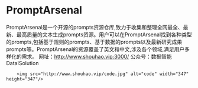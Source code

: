 # PromptArsenal
PromptArsenal是一个开源的prompts资源仓库,致力于收集和整理全网最全、最新、最高质量的文本生成prompts资源。用户可以在PromptArsenal找到各种类型的prompts,包括基于规则的prompts、基于数据的prompts以及最新研究成果prompts等。PromptArsenal的资源覆盖了英文和中文,涉及各个领域,满足用户多样化的需求。
网址：http://www.shouhao.vip:3000/
公众号：数据智能DataISolution

		<img src="http://www.shouhao.vip/code.jpg" alt="code" width="347" height="347"/>
